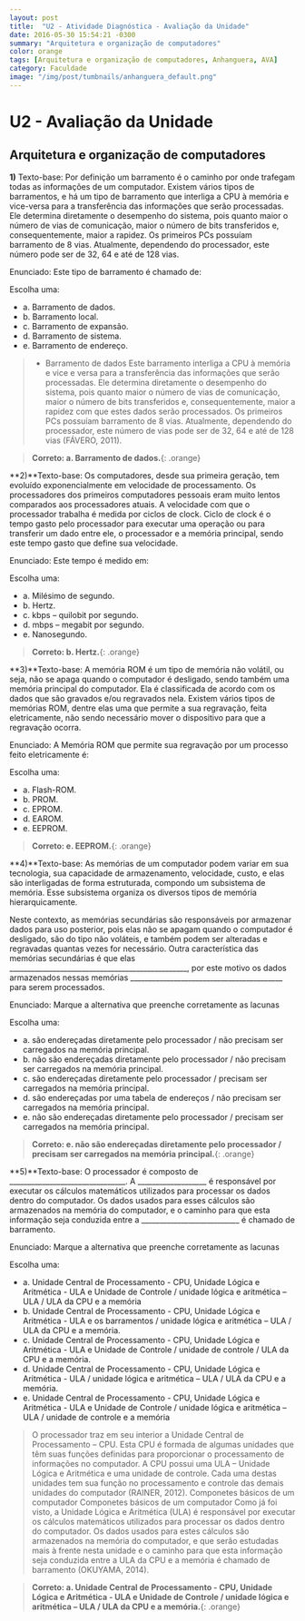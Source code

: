 ```yaml
---
layout: post
title:  "U2 - Atividade Diagnóstica - Avaliação da Unidade"
date: 2016-05-30 15:54:21 -0300
summary: "Arquitetura e organização de computadores"
color: orange
tags: [Arquitetura e organização de computadores, Anhanguera, AVA]
category: Faculdade
image: "/img/post/tumbnails/anhanguera_default.png"
---
```


# U2 - Avaliação da Unidade

## Arquitetura e organização de computadores

**1)** Texto-base: Por definição um barramento é o caminho por onde trafegam todas as informações de um computador. Existem vários tipos de barramentos, e há um tipo de barramento que interliga a CPU à memória e vice-versa para a transferência das informações que serão processadas. Ele determina diretamente o desempenho do sistema, pois quanto maior o número de vias de comunicação, maior o número de bits transferidos e, consequentemente, maior a rapidez. Os primeiros PCs possuíam barramento de 8 vias. Atualmente, dependendo do processador, este número pode ser de 32, 64 e até de 128 vias.

Enunciado: Este tipo de barramento é chamado de:

Escolha uma:

- a. Barramento de dados.
- b. Barramento local.
- c. Barramento de expansão.
- d. Barramento de sistema.
-   e. Barramento de endereço.

> - Barramento de dados
Este barramento interliga a CPU à memória e vice e versa para a transferência
das informações que serão processadas. Ele determina diretamente o desempenho
do sistema, pois quanto maior o número de vias de comunicação, maior o número
de bits transferidos e, consequentemente, maior a rapidez com que estes dados
serão processados. Os primeiros PCs possuíam barramento de 8 vias. Atualmente,
dependendo do processador, este número de vias pode ser de 32, 64 e até de 128
vias (FÁVERO, 2011).

> **Correto: a. Barramento de dados.**{: .orange}

<script async src="//pagead2.googlesyndication.com/pagead/js/adsbygoogle.js"></script>
<!-- Anuncio Index Page -->
<ins class="adsbygoogle"
     style="display:block"
     data-ad-client="ca-pub-7123972893709158"
     data-ad-slot="2188606626"
     data-ad-format="auto"></ins>
<script>
(adsbygoogle = window.adsbygoogle || []).push({});
</script>

**2)**Texto-base: Os computadores, desde sua primeira geração, tem evoluído exponencialmente em velocidade de processamento. Os processadores dos primeiros computadores pessoais eram muito lentos comparados aos processadores atuais. A velocidade com que o processador trabalha é medida por ciclos de clock. Ciclo de clock é o tempo gasto pelo processador para executar uma operação ou para transferir um dado entre ele, o processador e a memória principal, sendo este tempo gasto que define sua velocidade.

Enunciado: Este tempo é medido em:

Escolha uma:

- a. Milésimo de segundo.
- b. Hertz.
- c. kbps – quilobit por segundo.
- d. mbps – megabit por segundo.
- e. Nanosegundo.

> **Correto: b. Hertz.**{: .orange}

**3)**Texto-base: A memória ROM é um tipo de memória não volátil, ou seja, não se apaga quando o computador é desligado, sendo também uma memória principal do computador. Ela é classificada de acordo com os dados que são gravados e/ou regravados nela. Existem vários tipos de memórias ROM, dentre elas uma que permite a sua regravação, feita eletricamente, não sendo necessário mover o dispositivo para que a regravação ocorra.

Enunciado: A Memória ROM que permite sua regravação por um processo feito eletricamente é:

Escolha uma:

- a. Flash-ROM.
- b. PROM.
- c. EPROM.
- d. EAROM.
- e. EEPROM.

> **Correto: e. EEPROM.**{: .orange}

**4)**Texto-base: As memórias de um computador podem variar em sua tecnologia, sua capacidade de armazenamento, velocidade, custo, e elas são interligadas de forma estruturada, compondo um subsistema de memória. Esse subsistema organiza os diversos tipos de memória hierarquicamente.

Neste contexto, as memórias secundárias são responsáveis por armazenar dados para uso posterior, pois elas não se apagam quando o computador é desligado, são do tipo não voláteis, e também podem ser alteradas e regravadas quantas vezes for necessário. Outra característica das memórias secundárias é que elas _________________________________________________, por este motivo os dados armazenados nessas memórias __________________________________________ para serem processados.

Enunciado: Marque a alternativa que preenche corretamente as lacunas

Escolha uma:

- a. são endereçadas diretamente pelo processador / não precisam ser carregados na memória principal.
- b. não são endereçadas diretamente pelo processador / não precisam ser carregados na memória principal.
- c. são endereçadas diretamente pelo processador / precisam ser carregados na memória principal.
- d. são endereçadas por uma tabela de endereços / não precisam ser carregados na memória principal.
- e. não são endereçadas diretamente pelo processador / precisam ser carregados na memória principal.

> **Correto: e. não são endereçadas diretamente pelo processador / precisam ser carregados na memória principal.**{: .orange}

<script async src="//pagead2.googlesyndication.com/pagead/js/adsbygoogle.js"></script>
<!-- Anuncio Index Page -->
<ins class="adsbygoogle"
     style="display:block"
     data-ad-client="ca-pub-7123972893709158"
     data-ad-slot="2188606626"
     data-ad-format="auto"></ins>
<script>
(adsbygoogle = window.adsbygoogle || []).push({});
</script>

**5)**Texto-base: O processador é composto de ________________________________. A ___________________ é responsável por executar os cálculos matemáticos utilizados para processar os dados dentro do computador. Os dados usados para esses cálculos são armazenados na memória do computador, e o caminho para que esta informação seja conduzida entre a ___________________________ é chamado de barramento.

Enunciado: Marque a alternativa que preenche corretamente as lacunas

Escolha uma:

- a. Unidade Central de Processamento - CPU, Unidade Lógica e Aritmética - ULA e Unidade de Controle / unidade lógica e aritmética – ULA / ULA da CPU e a memória
- b. Unidade Central de Processamento - CPU, Unidade Lógica e Aritmética - ULA e os barramentos / unidade lógica e aritmética – ULA / ULA da CPU e a memória.
- c. Unidade Central de Processamento - CPU, Unidade Lógica e Aritmética - ULA e Unidade de Controle / unidade de controle / ULA da CPU e a memória.
- d. Unidade Central de Processamento - CPU, Unidade Lógica e Aritmética - ULA / unidade lógica e aritmética – ULA / ULA da CPU e a memória.
- e. Unidade Central de Processamento - CPU, Unidade Lógica e Aritmética - ULA e Unidade de Controle / unidade lógica e aritmética – ULA / unidade de controle e a memória

>O processador traz em seu interior a Unidade Central de Processamento –
CPU. Esta CPU é formada de algumas unidades que têm suas funções definidas
para proporcionar o processamento de informações no computador. A CPU
possui uma ULA – Unidade Lógica e Aritmética e uma unidade de controle. Cada
uma destas unidades tem sua função no processamento e controle das demais
unidades do computador (RAINER, 2012).
Componetes básicos de um computador Componetes básicos de um computador
Como já foi visto, a Unidade Lógica e Aritmética (ULA) é responsável por
executar os cálculos matemáticos utilizados para processar os dados dentro do
computador. Os dados usados para estes cálculos são armazenados na memória
do computador, e que serão estudadas mais à frente nesta unidade e o caminho
para que esta informação seja conduzida entre a ULA da CPU e a memória é
chamado de barramento (OKUYAMA, 2014).


> **Correto: a. Unidade Central de Processamento - CPU, Unidade Lógica e Aritmética - ULA e Unidade de Controle / unidade lógica e aritmética – ULA / ULA da CPU e a memória.**{: .orange}
